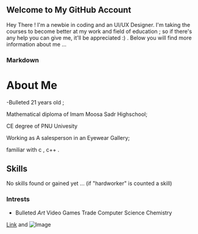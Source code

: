 ## Welcome to My GitHub Account
Hey There ! I'm a newbie in coding and an UI/UX Designer. I'm taking the courses to become better at my work and field of education ; so if there's any help you can give me, it'll be appreciated :) .
Below you will find more information about me ...
### Markdown

# About Me
-Bulleted
21 years old ;

Mathematical diploma of Imam Moosa Sadr Highschool;

CE degree of PNU Univesity

Working as A salesperson in an Eyewear Gallery;

familiar with c , c++ .

## Skills

No skills found or gained yet ... (if "hardworker" is counted a skill)

### **Intrests**
- Bulleted
_Art_
Video Games
Trade
Computer Science
Chemistry

[Link](url) and ![Image](src)
